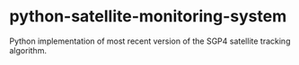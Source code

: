 python-satellite-monitoring-system
===========

Python implementation of most recent version of the SGP4 satellite
tracking algorithm. 